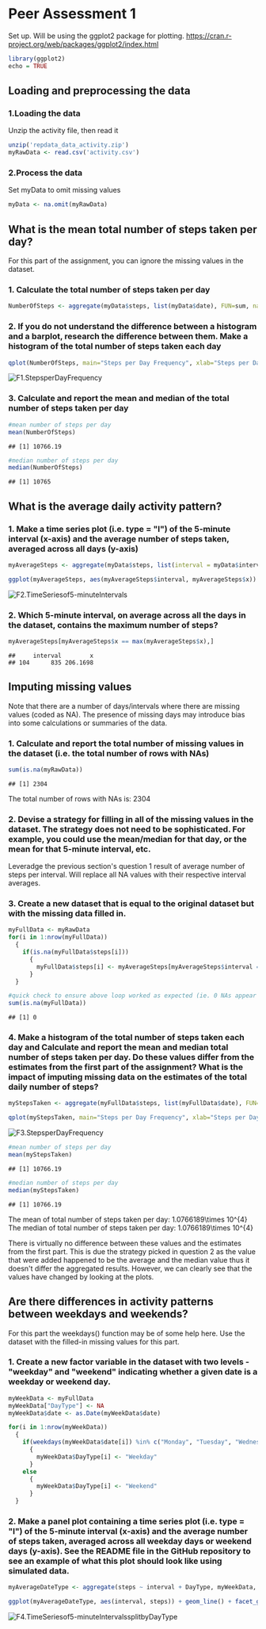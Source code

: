 # Peer Assessment 1

Set up. Will be using the ggplot2 package for plotting. https://cran.r-project.org/web/packages/ggplot2/index.html

```r
library(ggplot2)
echo = TRUE
```

## Loading and preprocessing the data
### 1.Loading the data
Unzip the activity file, then read it


```r
unzip('repdata_data_activity.zip')
myRawData <- read.csv('activity.csv')
```

### 2.Process the data
Set myData to omit missing values


```r
myData <- na.omit(myRawData)
```


## What is the mean total number of steps taken per day?
For this part of the assignment, you can ignore the missing values in the dataset.

### 1. Calculate the total number of steps taken per day

```r
NumberOfSteps <- aggregate(myData$steps, list(myData$date), FUN=sum, na.rm=TRUE)$x
```

### 2. If you do not understand the difference between a histogram and a barplot, research the difference between them. Make a histogram of the total number of steps taken each day

```r
qplot(NumberOfSteps, main="Steps per Day Frequency", xlab="Steps per Day", ylab="Frequency", binwidth=300)
```

![F1.StepsperDayFrequency](pa1_files/figure-html/unnamed-chunk-5-1.png) 

### 3. Calculate and report the mean and median of the total number of steps taken per day

```r
#mean number of steps per day
mean(NumberOfSteps)
```

```
## [1] 10766.19
```

```r
#median number of steps per day
median(NumberOfSteps)
```

```
## [1] 10765
```

## What is the average daily activity pattern?
### 1. Make a time series plot (i.e. type = "l") of the 5-minute interval (x-axis) and the average number of steps taken, averaged across all days (y-axis)

```r
myAverageSteps <- aggregate(myData$steps, list(interval = myData$interval), FUN=mean, nr.rm=TRUE)
```


```r
ggplot(myAverageSteps, aes(myAverageSteps$interval, myAverageSteps$x)) + geom_line() + labs(title="Time Series of 5-minute Intervals", x="Intervals", y="Average Number of Steps")
```

![F2.TimeSeriesof5-minuteIntervals](pa1_files/figure-html/unnamed-chunk-8-1.png) 

### 2. Which 5-minute interval, on average across all the days in the dataset, contains the maximum number of steps?

```r
myAverageSteps[myAverageSteps$x == max(myAverageSteps$x),]
```

```
##     interval        x
## 104      835 206.1698
```

## Imputing missing values
Note that there are a number of days/intervals where there are missing values (coded as NA). The presence of missing days may introduce bias into some calculations or summaries of the data.

### 1. Calculate and report the total number of missing values in the dataset (i.e. the total number of rows with NAs)

```r
sum(is.na(myRawData))
```

```
## [1] 2304
```
The total number of rows with NAs is: 2304

### 2. Devise a strategy for filling in all of the missing values in the dataset. The strategy does not need to be sophisticated. For example, you could use the mean/median for that day, or the mean for that 5-minute interval, etc.
Leveradge the previous section's question 1 result of average number of steps per interval. Will replace all NA values with their respective interval averages.




### 3. Create a new dataset that is equal to the original dataset but with the missing data filled in.

```r
myFullData <- myRawData 
for(i in 1:nrow(myFullData))
  {
    if(is.na(myFullData$steps[i]))
      {
        myFullData$steps[i] <- myAverageSteps[myAverageSteps$interval == myFullData$interval[i],]$x
      }
  }

#quick check to ensure above loop worked as expected (ie. 0 NAs appear in myFullData)
sum(is.na(myFullData))
```

```
## [1] 0
```

### 4. Make a histogram of the total number of steps taken each day and Calculate and report the mean and median total number of steps taken per day. Do these values differ from the estimates from the first part of the assignment? What is the impact of imputing missing data on the estimates of the total daily number of steps?

```r
myStepsTaken <- aggregate(myFullData$steps, list(myFullData$date), FUN=sum, na.rm=TRUE)$x
```


```r
qplot(myStepsTaken, main="Steps per Day Frequency", xlab="Steps per Day", ylab="Frequency", binwidth=300)
```

![F3.StepsperDayFrequency](pa1_files/figure-html/unnamed-chunk-14-1.png) 


```r
#mean number of steps per day
mean(myStepsTaken)
```

```
## [1] 10766.19
```

```r
#median number of steps per day
median(myStepsTaken)
```

```
## [1] 10766.19
```
The mean of total number of steps taken per day: 1.0766189\times 10^{4}
The median of total number of steps taken per day: 1.0766189\times 10^{4}

There is virtually no difference between these values and the estimates from the first part. This is due the strategy picked in question 2 as the value that were added happened to be the average and the median value thus it doesn't differ the aggregated results. However, we can clearly see that the values have changed by looking at the plots.  


## Are there differences in activity patterns between weekdays and weekends?
For this part the weekdays() function may be of some help here. Use the dataset with the filled-in missing values for this part.

### 1. Create a new factor variable in the dataset with two levels - "weekday" and "weekend" indicating whether a given date is a weekday or weekend day.

```r
myWeekData <- myFullData
myWeekData["DayType"] <- NA
myWeekData$date <- as.Date(myWeekData$date)

for(i in 1:nrow(myWeekData))
  { 
    if(weekdays(myWeekData$date[i]) %in% c("Monday", "Tuesday", "Wednesday", "Thursday", "Friday"))
      {
        myWeekData$DayType[i] <- "Weekday"
      }
    else
      {
        myWeekData$DayType[i] <- "Weekend"
      }
  }
```

### 2. Make a panel plot containing a time series plot (i.e. type = "l") of the 5-minute interval (x-axis) and the average number of steps taken, averaged across all weekday days or weekend days (y-axis). See the README file in the GitHub repository to see an example of what this plot should look like using simulated data.

```r
myAverageDateType <- aggregate(steps ~ interval + DayType, myWeekData, FUN=mean, na.rm=TRUE)
```


```r
ggplot(myAverageDateType, aes(interval, steps)) + geom_line() + facet_grid(DayType ~.) + labs(title="Time Series of 5-minute Intervals split by Day Type", x="Intervals", y="Average Number of Steps")
```

![F4.TimeSeriesof5-minuteIntervalssplitbyDayType](pa1_files/figure-html/unnamed-chunk-18-1.png) 






